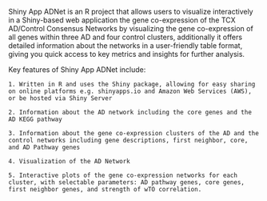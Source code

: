 Shiny App ADNet is an R project that allows users to visualize interactively in a Shiny-based web application the gene co-expression of the TCX AD/Control Consensus Networks 
by visualizing the gene co-expression of all genes within three AD and four control clusters, 
additionally it offers detailed information about the networks in a user-friendly table format, giving you quick access to key metrics and insights for further analysis.

Key features of Shiny App ADNet include:

    1. Written in R and uses the Shiny package, allowing for easy sharing on online platforms e.g. shinyapps.io and Amazon Web Services (AWS), or be hosted via Shiny Server

    2. Information about the AD network including the core genes and the AD KEGG pathway

    3. Information about the gene co-expression clusters of the AD and the control networks including gene descriptions, first neighbor, core, and AD Pathway genes

    4. Visualization of the AD Network 

    5. Interactive plots of the gene co-expression networks for each cluster, with selectable parameters: AD pathway genes, core genes, first neighbor genes, and strength of wTO correlation.
